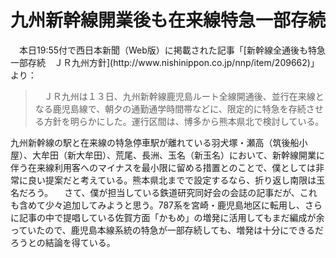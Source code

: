 # 九州新幹線開業後も在来線特急一部存続

<div class="section">　本日19:55付で西日本新聞（Web版）に掲載された記事「[新幹線全通後も特急一部存続　ＪＲ九州方針](http://www.nishinippon.co.jp/nnp/item/209662)」より：

> 　ＪＲ九州は１３日、九州新幹線鹿児島ルート全線開通後、並行在来線となる鹿児島線で、朝夕の通勤通学時間帯などに、限定的に特急を存続させる方針を明らかにした。運行区間は、博多から熊本県北で検討している。

九州新幹線の駅と在来線の特急停車駅が離れている羽犬塚・瀬高（筑後船小屋）、大牟田（新大牟田）、荒尾、長洲、玉名（新玉名）において、新幹線開業に伴う在来線利用客へのマイナスを最小限に留める措置とのことで、僕としては非常に良い提案だと考えている。熊本県北までで設定するなら、折り返し南限は玉名だろう。 　さて、僕が担当している鉄道研究同好会の会誌の記事だが、これも含めて少々追加してみようと思う。787系を宮崎・鹿児島地区に転用し、さらに記事の中で提唱している佐賀方面「かもめ」の増発に活用してもまだ編成が余っていたので、鹿児島本線系統の特急が一部存続しても、増発は十分にできるだろうとの結論を得ている。</div>